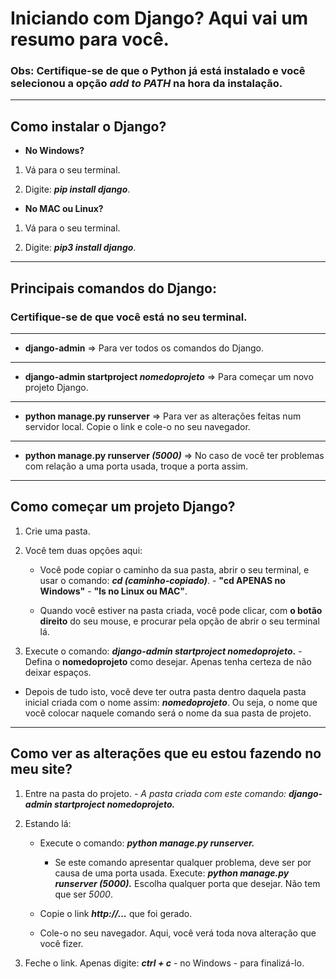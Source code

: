 # Iniciando com Django? Aqui vai um resumo para você.

### Obs: Certifique-se de que o Python já está instalado e você selecionou a opção _add to PATH_ na hora da instalação.

***

## Como instalar o Django?

* **No Windows?**

1. Vá para o seu terminal.

2. Digite: **_pip install django_**.

* **No MAC ou Linux?**

1. Vá para o seu terminal.

2. Digite: **_pip3 install django_**.

***

## Principais comandos do Django:

### Certifique-se de que você está no seu terminal.

***

* **django-admin** => Para ver todos os comandos do Django.

***

* **django-admin startproject _nomedoprojeto_** => Para começar um novo projeto Django.

***

* **python manage.py runserver** => Para ver as alterações feitas num servidor local. Copie o link e cole-o no seu navegador.

***
* **python manage.py runserver _(5000)_** => No caso de você ter problemas com relação a uma porta usada, troque a porta assim.

***

## Como começar um projeto Django?

1. Crie uma pasta.

2. Você tem duas opções aqui:

   * Você pode copiar o caminho da sua pasta, abrir o seu terminal, e usar o comando: **_cd (caminho-copiado)_**. - **"cd APENAS no Windows"** - **"ls no Linux ou MAC"**.

   * Quando você estiver na pasta criada, você pode clicar, com **o botão direito** do seu mouse, e procurar pela opção de abrir o seu terminal lá.

3. Execute o comando: **_django-admin startproject nomedoprojeto_.** - Defina o **nomedoprojeto** como desejar. Apenas tenha certeza de não deixar espaços.

* Depois de tudo isto, você deve ter outra pasta dentro daquela pasta inicial criada com o nome assim: **_nomedoprojeto_**. Ou seja, o nome que você colocar naquele comando será o nome da sua pasta de projeto.

***

## Como ver as alterações que eu estou fazendo no meu site?

1. Entre na pasta do projeto. _- A pasta criada com este comando: **django-admin startproject nomedoprojeto.**_

2. Estando lá:

   * Execute o comando: _**python manage.py runserver.**_
   
      * Se este comando apresentar qualquer problema, deve ser por causa de uma porta usada. Execute: _**python manage.py runserver (5000).**_ Escolha qualquer porta que desejar. Não tem que ser _5000_.
   
   * Copie o link _**http://...**_ que foi gerado.
   
   * Cole-o no seu navegador. Aqui, você verá toda nova alteração que você fizer.
   
4. Feche o link. Apenas digite: **_ctrl + c_** - no Windows - para finalizá-lo.
   

